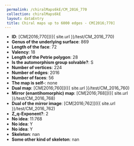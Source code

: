 ```yaml
--- 
 permalink: /chiralMaps6kE/CM_2016_770 
 collection: chiralMaps6kE
 layout: dataEntry
 title: Chiral maps up to 6000 edges - CM[2016;770]
---
```


- **ID**: [CM[2016;770]]({{ site.url }}/test/CM_2016_770)
- **Genus of the underlying surface**: 869
- **Length of the face**: 72
- **Valency**: 18
- **Length of the Petrie polygon**: 28
- **Is the automorphism group solvable?**: S
- **Number of vertices**: 224
- **Number of edges**: 2016
- **Number of faces**: 56
- **The map is self-**: none
- **Dual map**: [CM[2016;760]]({{ site.url }}/test/CM_2016_760)
- **Mirror (enantihomorphic) map**: [CM[2016;768]]({{ site.url }}/test/CM_2016_768)
- **Dual of the mirror image**: [CM[2016;762]]({{ site.url }}/test/CM_2016_762)
- **Z_q-Exponent?**: 2
- **No idea**:  11:768
- **No idea**: Y
- **No idea**: Y
- **Skeleton**: nan
- **Some other kind of skeleton**: nan

